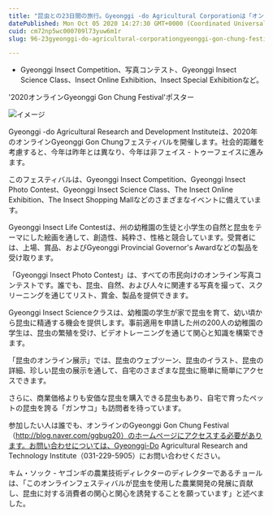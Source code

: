 ```yaml
---
title: "昆虫との23日間の旅行。Gyeonggi -do Agricultural Corporationは「オンラインGyeonggi Gon Chung Festival」を開催しました"
datePublished: Mon Oct 05 2020 14:27:30 GMT+0000 (Coordinated Universal Time)
cuid: cm72np5wc000709l73yuw6m1r
slug: 96-23gyeonggi-do-agricultural-corporationgyeonggi-gon-chung-festival

---
```



- Gyeonggi Insect Competition、写真コンテスト、Gyeonggi Insect Science Class、Insect Online Exhibition、Insect Special Exhibitionなど。

'2020オンラインGyeonggi Gon Chung Festival'ポスター

![イメージ](https://cdn.hashnode.com/res/hashnode/image/upload/v1739409821121/73bd1601-7baa-46a6-bfdc-f7b300ea1d3b.jpeg)

Gyeonggi -do Agricultural Research and Development Instituteは、2020年のオンラインGyeonggi Gon Chungフェスティバルを開催します。社会的距離を考慮すると、今年は昨年とは異なり、今年は非フェイス - トゥーフェイスに進みます。

このフェスティバルは、Gyeonggi Insect Competition、Gyeonggi Insect Photo Contest、Gyeonggi Insect Science Class、The Insect Online Exhibition、The Insect Shopping Mallなどのさまざまなイベントに備えています。

Gyeonggi Insect Life Contestは、州の幼稚園の生徒と小学生の自然と昆虫をテーマにした絵画を通して、創造性、純粋さ、性格と競合しています。受賞者には、上場、賞品、およびGyeonggi Provincial Governor's Awardなどの製品を受け取ります。

「Gyeonggi Insect Photo Contest」は、すべての市民向けのオンライン写真コンテストです。誰でも、昆虫、自然、および人々に関連する写真を撮って、スクリーニングを通じてリスト、賞金、製品を提供できます。

Gyeonggi Insect Scienceクラスは、幼稚園の学生が家で昆虫を育て、幼い頃から昆虫に精通する機会を提供します。事前適用を申請した州の200人の幼稚園の学生は、昆虫の繁殖を受け、ビデオトレーニングを通じて関心と知識を構築できます。

「昆虫のオンライン展示」では、昆虫のウェブツーン、昆虫のイラスト、昆虫の詳細、珍しい昆虫の展示を通して、自宅のさまざまな昆虫に簡単に簡単にアクセスできます。

さらに、商業価格よりも安価な昆虫を購入できる昆虫もあり、自宅で育ったペットの昆虫を誇る「ガンサコ」も訪問者を待っています。

参加したい人は誰でも、オンラインのGyeonggi Gon Chung Festival（http://blog.naver.com/ggbug20）のホームページにアクセスする必要があります。お問い合わせについては、Gyeonggi-Do Agricultural Research and Technology Institute（031-229-5905）にお問い合わせください。

キム・ソック - ヤゴンギの農業技術ディレクターのディレクターであるチョールは、「このオンラインフェスティバルが昆虫を使用した農業開発の発展に貢献し、昆虫に対する消費者の関心と関心を誘発することを願っています」と述べました。